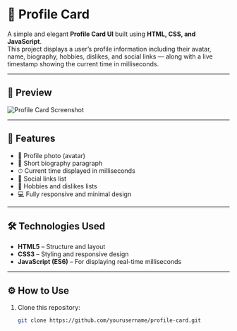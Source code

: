 # 🪪 Profile Card

A simple and elegant **Profile Card UI** built using **HTML, CSS, and JavaScript**.  
This project displays a user’s profile information including their avatar, name, biography, hobbies, dislikes, and social links — along with a live timestamp showing the current time in milliseconds.

---

## 📸 Preview
![Profile Card Screenshot](./assets/Screenshot(497).png)

---

## 🧱 Features
- 🧍 Profile photo (avatar)  
- 📝 Short biography paragraph  
- ⏱ Current time displayed in milliseconds  
- 🔗 Social links list  
- 🎯 Hobbies and dislikes lists  
- 💻 Fully responsive and minimal design  

---

## 🛠️ Technologies Used
- **HTML5** – Structure and layout  
- **CSS3** – Styling and responsive design  
- **JavaScript (ES6)** – For displaying real-time milliseconds  

---

## ⚙️ How to Use
1. Clone this repository:
   ```bash
   git clone https://github.com/yourusername/profile-card.git
